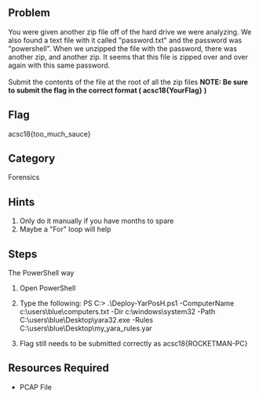 ## Problem
You were given another zip file off of the hard drive we were analyzing. We also found a text file with it called "password.txt" and the password was "powershell". When we unzipped the file with the password, there was another zip, and another zip. It seems that this file is zipped over and over again with this same password.
<br>
<br>
Submit the contents of the file at the root of all the zip files
**NOTE:  Be sure to submit the flag in the correct format ( acsc18{YourFlag} )**

## Flag
acsc18{too_much_sauce}

## Category
Forensics

## Hints
1. Only do it manually if you have months to spare
1. Maybe a "For" loop will help

## Steps
The PowerShell way
1. Open PowerShell
1. Type the following:
    PS C:\> .\Deploy-YarPosH.ps1 -ComputerName c:\users\blue\computers.txt -Dir c:\windows\system32 -Path C:\users\blue\Desktop\yara32.exe -Rules C:\users\blue\Desktop\my_yara_rules.yar

1. Flag still needs to be submitted correctly as acsc18{ROCKETMAN-PC}

## Resources Required
* PCAP File
